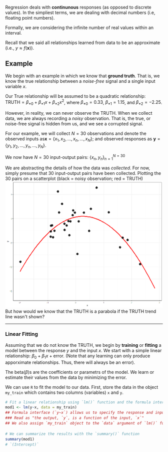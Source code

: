 Regression deals with **continunous** responses (as opposed to discrete values). In the simpliest terms, we are dealing with decimal numbers (i.e, floating point numbers).

Formally, we are considering the infinite number of real values within an interval.

Recall that we said all relationships learned from data to be an approximate (i.e., $y \approx f(\textbf{x})$).

## Example
We begin with an example in which we know that **ground truth**. That is, we know the true relationship between a *noise-free* signal and a single input variable $x$.

Our True relationship will be assumed to be a quadratic relationship: $\text{TRUTH}=\beta_{*0}+\beta_{*1}x+\beta_{*2}x^2$, where $\beta_{*0}=0.33$, $\beta_{*1}=1.15$, and $\beta_{*2}=-2.25$.


However, in reality, we can never observe the TRUTH. When we collect data, we are always recording a *noisy* observation. That is, the true, or noise-free signal is hidden from us, and we see a corrupted signal.

For our example, we will collect $N=30$ observations and denote the observed inputs as$\textbf{x}=\{ x_1,x_2,...,x_n,...,x_N\}$; and observed responses as $\textbf{y}=\{ y_1,y_2,...,y_n,...,y_N\}$.

We now have $N=30$ input-output pairs: $\{x_n,y_n\}^{N=30}_{n=1}$ 

We are abstracting the details of how the data was *collected*. For now, simply presume that 30 input-output pairs have been collected.
Plotting the 30 pairs on a scatterplot (black = noisy observation; red = TRUTH)
![](Pasted%20image%2020230117113913.png)
But how would we know that the TRUTH is a parabola if the TRUTH trend line wasn't shown?


---

### Linear Fitting
Assuming that we do not know the TRUTH,  we begin by **training** or **fitting** a model between the response $y$ and the input $x$. We start with a simple linear relationship: $\beta_0+\beta_1x+\text{error}$. (Note that any learning can only produce apporximate relationships. Thus, there will always be an error).

The beta($\beta$)s are the coefficients or parametrs of the model. We learn or estimate their values from the data by minimizing the error.

We can use `R` to fit the model to our data. First, store the data in the object `my_train` which contains two columns (variables) `x` and `y`.

```R
# Fit a linear relationship using `lm()` function and the formula interface
mod1 <- lm(y~x, data = my_train)
## Formula interface (`y~x`) allows us to specify the response and inputs (predictors) to the model, <OUTPUT VAR NAMES> ~ <INPUT VAR NAME>
### Read as "the output, `y`, is a function of the input, `x`"
## We also assign `my_train` object to the `data` argument of `lm()` function

# We can summarize the results with the `summary()` function
summary(mod1)
# `(Intercept)`
```

